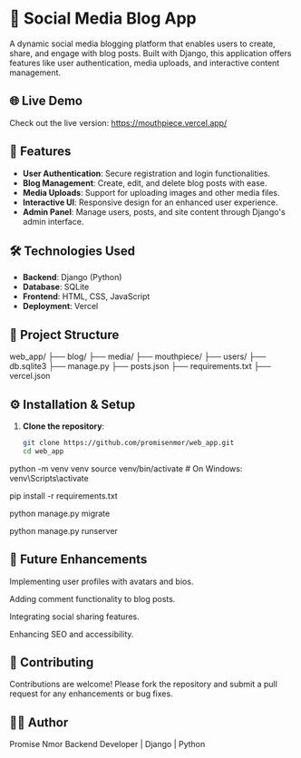 # 📝 Social Media Blog App

A dynamic social media blogging platform that enables users to create, share, and engage with blog posts. Built with Django, this application offers features like user authentication, media uploads, and interactive content management.

## 🌐 Live Demo

Check out the live version: https://mouthpiece.vercel.app/

## 🚀 Features

- **User Authentication**: Secure registration and login functionalities.
- **Blog Management**: Create, edit, and delete blog posts with ease.
- **Media Uploads**: Support for uploading images and other media files.
- **Interactive UI**: Responsive design for an enhanced user experience.
- **Admin Panel**: Manage users, posts, and site content through Django's admin interface.

## 🛠️ Technologies Used

- **Backend**: Django (Python)
- **Database**: SQLite
- **Frontend**: HTML, CSS, JavaScript
- **Deployment**: Vercel

## 📁 Project Structure

web_app/
├── blog/
├── media/
├── mouthpiece/
├── users/ 
├── db.sqlite3
├── manage.py 
├── posts.json 
├── requirements.txt 
├── vercel.json 


## ⚙️ Installation & Setup

1. **Clone the repository**:
   ```bash
   git clone https://github.com/promisenmor/web_app.git
   cd web_app

python -m venv venv
source venv/bin/activate  # On Windows: venv\Scripts\activate

pip install -r requirements.txt

python manage.py migrate

python manage.py runserver


## 📌 Future Enhancements
Implementing user profiles with avatars and bios.

Adding comment functionality to blog posts.

Integrating social sharing features.

Enhancing SEO and accessibility.

## 🤝 Contributing
Contributions are welcome! Please fork the repository and submit a pull request for any enhancements or bug fixes.

## 👨‍💼 Author
Promise Nmor 
Backend Developer | Django | Python
